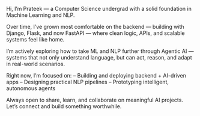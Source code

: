 Hi, I’m Prateek — a Computer Science undergrad with a solid foundation in Machine Learning and NLP.

Over time, I’ve grown most comfortable on the backend — building with Django, Flask, and now FastAPI — where clean logic, APIs, and scalable systems feel like home.

I’m actively exploring how to take ML and NLP further through Agentic AI — systems that not only understand language, but can act, reason, and adapt in real-world scenarios.

Right now, I’m focused on:
– Building and deploying backend + AI-driven apps
– Designing practical NLP pipelines
– Prototyping intelligent, autonomous agents

Always open to share, learn, and collaborate on meaningful AI projects.
Let’s connect and build something worthwhile.
<!---
Prateek-Kumar98217/Prateek-Kumar98217 is a ✨ special ✨ repository because its `README.md` (this file) appears on your GitHub profile.
You can click the Preview link to take a look at your changes.
--->
